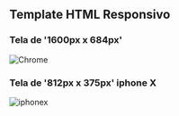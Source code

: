 
## Template HTML Responsivo

### Tela de '1600px x 684px'
![Chrome](https://user-images.githubusercontent.com/52714788/93143180-cd30ca00-f6bd-11ea-9bd1-fb81e33f6a7a.jpg)

### Tela de '812px x 375px' iphone X
![iphonex](https://user-images.githubusercontent.com/52714788/93143780-fbfb7000-f6be-11ea-8eed-976636201bb9.jpg)
